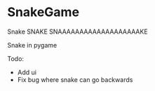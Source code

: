 # SnakeGame
Snake SNAKE SNAAAAAAAAAAAAAAAAAAAKE

Snake in pygame

Todo:
- Add ui
- Fix bug where snake can go backwards
